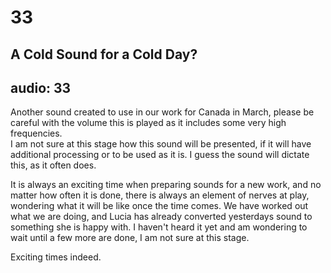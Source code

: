 # 33
## A Cold Sound for a Cold Day?
audio: 33
---

Another sound created to use in our work for Canada in March, please be careful with the volume this is played as it includes some very high frequencies.  
I am not sure at this stage how this sound will be presented, if it will have additional processing or to be used as it is. I guess the sound will dictate this, as it often does.

It is always an exciting time when preparing sounds for a new work, and no matter how often it is done, there is always an element of nerves at play, wondering what it will be like once the time comes. We have worked out what we are doing, and Lucia has already converted yesterdays sound to something she is happy with. I haven't heard it yet and am wondering to wait until a few more are done, I am not sure at this stage. 

Exciting times indeed.